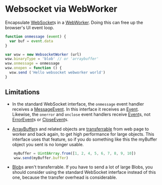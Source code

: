 # Websocket via WebWorker

Encapsulate [WebSocket]s in a [WebWorker]. Doing this can free up the browser's UI event loop.

```js
function onmessage (event) {
  var buf = event.data
}

var wsw = new WebsocketWorker (url)
wsw.binaryType = 'blob' // or 'arraybuffer'
wsw.onmessage = onmessage
wsw.onopen = function () {
  wsw.send ('Hello websocket webworker world')
}
```

## Limitations

* In the standard WebSocket interface, the `onmessage` event handler receives a [MessageEvent]. In this interface it receives an [Event]. Likewise, the `onerror` and `onclose` event handlers receive [Event]s, not [ErrorEvent]s or [CloseEvent]s.

* [ArrayBuffer]s and related objects are [transferrable] from web page to worker and back again, to get high performance for large objects.  This interface uses that feature, so if you do something like this the myBuffer object you sent is no longer usable.

```js
    myBuffer = Uint8Array.from([1, 2, 4, 5, 6, 7, 8, 9, 10])
    wsw.send(myBuffer.buffer)
``` 

* [Blob]s aren't transferrable. If you have to send a lot of large Blobs, you should consider using the standard WebSocket interface instead of this one, because the transfer overhead is considerable.



[WebSocket]: https://developer.mozilla.org/en-US/docs/Web/API/WebSocket
[WebWorker]: https://developer.mozilla.org/en-US/docs/Web/API/Web_Workers_API
[MessageEvent]: https://developer.mozilla.org/en-US/docs/Web/API/MessageEvent
[ErrorEvent]: https://developer.mozilla.org/en-US/docs/Web/API/ErrorEvent
[CloseEvent]: https://developer.mozilla.org/en-US/docs/Web/API/ErrorEvent
[Event]: https://developer.mozilla.org/en-US/docs/Web/API/Event
[ArrayBuffer]: https://developer.mozilla.org/en-US/docs/Web/JavaScript/Reference/Global_Objects/ArrayBuffer
[transferrable]: https://developer.mozilla.org/en-US/docs/Web/API/Web_Workers_API/Using_web_workers#Passing_data_by_transferring_ownership_transferable_objects
[Blob]: https://developer.mozilla.org/en-US/docs/Web/API/Blob